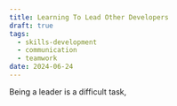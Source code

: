 ```yaml
---
title: Learning To Lead Other Developers
draft: true
tags:
  - skills-development
  - communication
  - teamwork
date: 2024-06-24
---
```

Being a leader is a difficult task, 